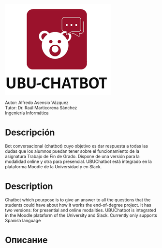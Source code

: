 ![logo](https://raw.githubusercontent.com/aav0038/CHATBOT_TFG/master/LogoFinalTransparenteGranate.png)

Autor: Alfredo Asensio Vázquez  
Tutor: Dr. Raúl Marticorena Sánchez  
Ingeniería Informática  

# Descripción

Bot conversacional (chatbot) cuyo objetivo es dar respuesta a todas las dudas que los alumnos puedan tener sobre el funcionamiento de la asignatura Trabajo de Fin de Grado. Dispone de una versión para la modalidad online y otra para presencial. UBUChatbot está integrado en la plataforma Moodle de la Universidad y en Slack.

# Description

Chatbot which pourpose is to give an answer to all the questions that the students could have about how it works the end-of-degree project. It has two versions: for presential and online modalities. UBUChatbot is integrated in the Moodle plataform of the University and Slack. Currently only supports Spanish language

# Описание


